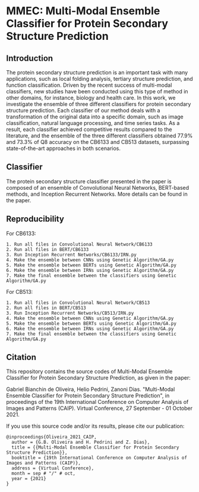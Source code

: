 # MMEC: Multi-Modal Ensemble Classifier for Protein Secondary Structure Prediction

## Introduction

The protein secondary structure prediction is an important task with many applications, such as local folding analysis, tertiary structure prediction, and function classification. Driven by the recent success of multi-modal classifiers, new studies have been conducted using this type of method in other domains, for instance, biology and health care. In this work, we investigate the ensemble of three different classifiers for protein secondary structure prediction. Each classifier of our method deals with a transformation of the original data into a specific domain, such as image classification, natural language processing, and time series tasks. As a result, each classifier achieved competitive results compared to the literature, and the ensemble of the three different classifiers obtained 77.9% and 73.3% of Q8 accuracy on the CB6133 and CB513 datasets, surpassing state-of-the-art approaches in both scenarios.

## Classifier

The protein secondary structure classifier presented in the paper is composed of an ensemble of Convolutional Neural Networks, BERT-based methods, and Inception Recurrent Networks. More details can be found in the paper.

## Reproducibility 

For CB6133:
```
1. Run all files in Convolutional Neural Network/CB6133
2. Run all files in BERT/CB6133
3. Run Inception Recurrent Networks/CB6133/IRN.py
4. Make the ensemble between CNNs using Genetic Algorithm/GA.py
5. Make the ensemble between BERTs using Genetic Algorithm/GA.py
6. Make the ensemble between IRNs using Genetic Algorithm/GA.py
7. Make the final ensemble between the classifiers using Genetic Algorithm/GA.py
```

For CB513:
```
1. Run all files in Convolutional Neural Network/CB513
2. Run all files in BERT/CB513
3. Run Inception Recurrent Networks/CB513/IRN.py
4. Make the ensemble between CNNs using Genetic Algorithm/GA.py
5. Make the ensemble between BERTs using Genetic Algorithm/GA.py
6. Make the ensemble between IRNs using Genetic Algorithm/GA.py
7. Make the final ensemble between the classifiers using Genetic Algorithm/GA.py
```

## Citation

This repository contains the source codes of Multi-Modal Ensemble Classifier for Protein Secondary Structure Prediction, as given in the paper:

Gabriel Bianchin de Oliveira, Helio Pedrini, Zanoni Dias. "Multi-Modal Ensemble Classifier for Protein Secondary Structure Prediction", in proceedings of the 19th International Conference on Computer Analysis of Images and Patterns (CAIP). Virtual Conference, 27 September - 01 October 2021.

If you use this source code and/or its results, please cite our publication:

```
@inproceedings{Oliveira_2021_CAIP,
  author = {G.B. Oliveira and H. Pedrini and Z. Dias},
  title = {{Multi-Modal Ensemble Classifier for Protein Secondary Structure Prediction}},
  booktitle = {19th International Conference on Computer Analysis of Images and Patterns (CAIP)},
  address = {Virtual Conference},
  month = sep # "/" # oct,
  year = {2021}
}
```
